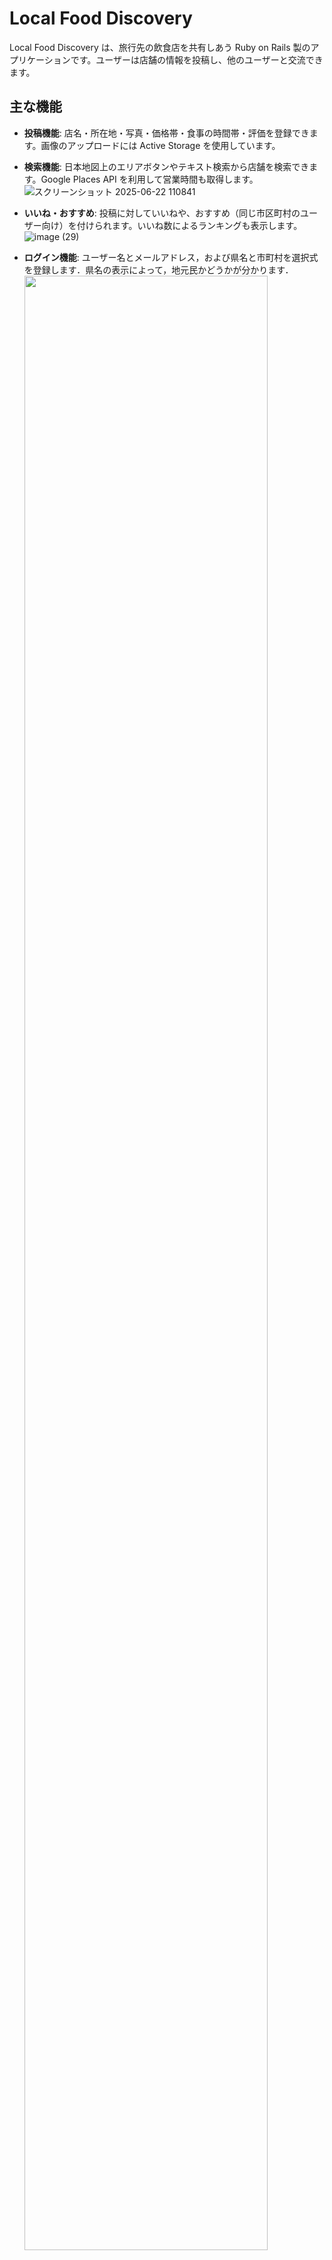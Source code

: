 # Local Food Discovery

Local Food Discovery は、旅行先の飲食店を共有しあう Ruby on Rails 製のアプリケーションです。ユーザーは店舗の情報を投稿し、他のユーザーと交流できます。

## 主な機能

- **投稿機能**: 店名・所在地・写真・価格帯・食事の時間帯・評価を登録できます。画像のアップロードには Active Storage を使用しています。
- **検索機能**: 日本地図上のエリアボタンやテキスト検索から店舗を検索できます。Google Places API を利用して営業時間も取得します。
     ![スクリーンショット 2025-06-22 110841](https://github.com/user-attachments/assets/0d42a2db-40b7-4d3e-a2cb-f299a15bc651)

- **いいね・おすすめ**: 投稿に対していいねや、おすすめ（同じ市区町村のユーザー向け）を付けられます。いいね数によるランキングも表示します。
  ![image (29)](https://github.com/user-attachments/assets/5285ef1c-37e9-47a2-8cb6-a7883172cd45)
- **ログイン機能**: ユーザー名とメールアドレス，および県名と市町村を選択式を登録します．県名の表示によって，地元民かどうかが分かります．
  <img src="https://github.com/user-attachments/assets/1e1b3277-bbe6-433a-a5e0-cf48d43b61ef" style="width: 90%;" />

   

- **フォロー・DM**: ユーザー登録後、フォロー機能やメッセージルームでのやり取りが可能です。
- **地図表示**: 投稿詳細ページでは Google Maps を表示し、緯度経度を登録することで店舗の位置を確認できます。
   ![スクリーンショット 2025-06-22 110921](https://github.com/user-attachments/assets/0ec25421-002c-4389-9227-1204d1a2793c)

## 動作環境

- Ruby 3.0.6
- Rails 6.1
- SQLite3
- Node.js / Yarn

## セットアップ

1. リポジトリをクローンします。
   ```bash
   git clone <repo_url>
   cd Local_Food_Discovery
   ```
2. 依存ライブラリをインストールします。
   ```bash
   bundle install
   yarn install
   ```
3. `.env` などに Google Maps 用の API キーを設定します。
   ```bash
   export GOOGLE_MAP_API_KEY=your_api_key
   ```
4. データベースを作成・初期化します（都道府県・市町村データが `db/seeds.rb` で登録されます）。
   ```bash
   rails db:setup
   ```
5. サーバーを起動します。
   ```bash
   rails server
   ```
   `http://localhost:3000` にアクセスして動作を確認してください。

## テスト

Rails 標準のテストスイートを利用しています。以下のコマンドで実行できます。
```bash
rails test
```

## ライセンス

このリポジトリにはライセンスファイルが含まれていません。


